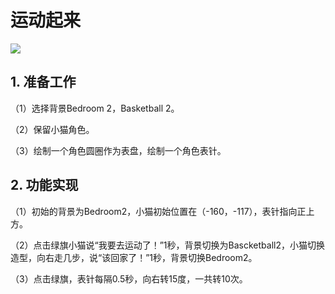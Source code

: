 
# 运动起来

![](https://img-blog.csdnimg.cn/20210224174219231.png)
       
## 1. 准备工作
（1）选择背景Bedroom 2，Basketball 2。

（2）保留小猫角色。

（3）绘制一个角色圆圈作为表盘，绘制一个角色表针。
  
## 2. 功能实现 

（1）初始的背景为Bedroom2，小猫初始位置在（-160，-117），表针指向正上方。

（2）点击绿旗小猫说“我要去运动了！”1秒，背景切换为Bascketball2，小猫切换造型，向右走几步，说“该回家了！”1秒，背景切换Bedroom2。

（3）点击绿旗，表针每隔0.5秒，向右转15度，一共转10次。